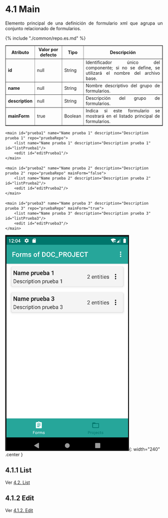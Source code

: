 # 4.1 Main
<div style="text-align: justify;">
<p>
Elemento principal de una definición de formulario xml que agrupa un conjunto relacionado de formularios.
</p>
</div>
<table border="1">
    <thead>
        <tr>
            <th colspan="2">Atributo</th>
            <th>Valor por defecto</th>
            <th>Tipo</th>
            <th>Descripción</th>
         </tr>
    </thead>
    <tbody>
        <tr>
            <td colspan="2"><strong>id</strong></td>
            <td>null</td>
            <td>String</td>
            <td style="text-align: justify;">Identificador único del componente; si no se define, se utilizará el nombre del archivo base.</td>
        </tr>
        <tr>
            <td colspan="2"><strong>name</strong></td>
            <td>null</td>
            <td>String</td>
            <td style="text-align: justify;">Nombre descriptivo del grupo de formularios.</td>
        </tr>
        <tr>
            <td colspan="2"><strong>description</strong></td>
            <td>null</td>
            <td>String</td>
            <td style="text-align: justify;">Descripción del grupo de formularios.</td>
        </tr>
        {% include "./common/repo.es.md" %}
        <tr>
            <td colspan="2"><strong>mainForm</strong></td>
            <td>true</td>
            <td>Boolean</td>
            <td style="text-align: justify;">Indica si este formulario se mostrará en el listado principal de formularios.</td>
        </tr>
    </tbody>
</table>

    <main id="prueba1" name="Name prueba 1" description="Description prueba 1" repo="pruebaRepo">
        <list name="Name prueba 1" description="Description prueba 1" id="listPrueba1"/>
        <edit id="editPrueba1"/>
    </main>

    <main id="prueba2" name="Name prueba 2" description="Description prueba 2" repo="pruebaRepo" mainForm="false">
        <list name="Name prueba 2" description="Description prueba 2" id="listPrueba2"/>
        <edit id="editPrueba2"/>
    </main>

    <main id="prueba3" name="Name prueba 3" description="Description prueba 3" repo="pruebaRepo" mainForm="true">
        <list name="Name prueba 3" description="Description prueba 3" id="listPrueba3"/>
        <edit id="editPrueba3"/>
    </main>

![img.png](../img/main.png){: width="240" .center }

## 4.1.1 List
Ver [4.2. List](list.es.md)

## 4.1.2 Edit
Ver [4.1.2. Edit](edit.es.md)

